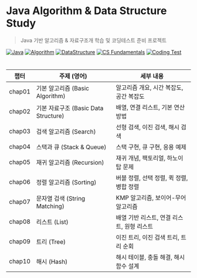 # Java Algorithm & Data Structure Study
> Java 기반 알고리즘 &amp; 자료구조개 학습 및 코딩테스트 준비 프로젝트

[![Java](https://img.shields.io/badge/Language-Java-blue.svg)](https://www.oracle.com/java/)
[![Algorithm](https://img.shields.io/badge/Study-Algorithm-red)](#)
[![DataStructure](https://img.shields.io/badge/Study-DataStructure-green)](#)
[![CS Fundamentals](https://img.shields.io/badge/CS-Fundamentals-important)](#)
[![Coding Test](https://img.shields.io/badge/Preparation-CodingTest-yellow)](#)


# 
| 챕터 | 주제 (영어)                  | 세부 내용                                      |
|------|------------------------------|-----------------------------------------------|
| chap01   | 기본 알고리즘 (Basic Algorithm)         | 알고리즘 개요, 시간 복잡도, 공간 복잡도          |
| chap02   | 기본 자료구조 (Basic Data Structure)    | 배열, 연결 리스트, 기본 연산 방법                |
| chap03   | 검색 알고리즘 (Search)                 | 선형 검색, 이진 검색, 해시 검색                 |
| chap04   | 스택과 큐 (Stack & Queue)             | 스택 구현, 큐 구현, 응용 예제                   |
| chap05   | 재귀 알고리즘 (Recursion)              | 재귀 개념, 팩토리얼, 하노이 탑 문제              |
| chap06   | 정렬 알고리즘 (Sorting)               | 버블 정렬, 선택 정렬, 퀵 정렬, 병합 정렬         |
| chap07   | 문자열 검색 (String Matching)         | KMP 알고리즘, 보이어-무어 알고리즘              |
| chap08   | 리스트 (List)                         | 배열 기반 리스트, 연결 리스트, 원형 리스트       |
| chap09   | 트리 (Tree)                           | 이진 트리, 이진 검색 트리, 트리 순회             |
| chap10   | 해시 (Hash)                           | 해시 테이블, 충돌 해결, 해시 함수 설계           |
